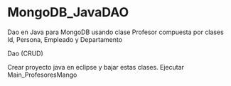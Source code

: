 # MongoDB_JavaDAO
Dao en Java para MongoDB usando clase Profesor compuesta por clases Id, Persona, Empleado y Departamento

Dao (CRUD)

Crear proyecto java en eclipse y bajar estas clases.
Ejecutar Main_ProfesoresMango

